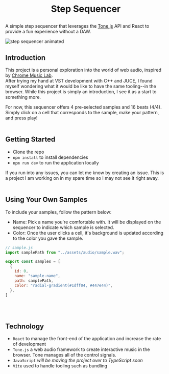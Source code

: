 # <p align="center">Step Sequencer</p>

A simple step sequencer that leverages the [Tone.js](https://tonejs.github.io) API and React to provide a fun experience without a DAW.


  <img src="https://user-images.githubusercontent.com/88360543/226132825-2661fe64-b8ae-43b3-af2b-a8520cd50a87.gif" alt="step sequencer animated" />


## Introduction
This project is a personal exploration into the world of web audio, inspired by [Chrome Music Lab](https://musiclab.chromeexperiments.com/Song-Maker/).<br>
After trying my hand at VST development with C++ and JUCE, I found myself wondering what it would be like to have the same tooling--in the browser. While this project is simply an introduction, I see it as a start to something more.<br>

For now, this sequencer offers 4 pre-selected samples and 16 beats (4/4). Simply click on a cell that corresponds to the sample, make your pattern, and press play! 
<br><br>

 ## Getting Started
<ul>
  <li>Clone the repo</li>
  <li><code>npm install</code> to install dependencies</li>
  <li><code>npm run dev</code> to run the application locally</li>
</ul>

If you run into any issues, you can let me know by creating an issue. This is a project I am working on in my spare time so I may not see it right away. 
<br><br>

## Using Your Own Samples
To include your samples, follow the pattern below: 
- Name: Pick a name you're comfortable with. It will be displayed on the sequencer to indicate which sample is selected.
- Color: Once the user clicks a cell, it's background is updated according to the color you gave the sample.

```javascript
// sample.js
import samplePath from "../assets/audio/sample.wav";

export const samples = [
  {
    id: 0,
    name: "sample-name",
    path: samplePath,
    color: "radial-gradient(#1dff04, #447e44)", 
  },
]

```
<br><br>

## Technology
<ul> 
  <li><code>React</code> to manage the front-end of the application and increase the rate of development</li>
  <li><code>Tone.js</code> a web audio framework to create interactive music in the browser. Tone manages all of the control signals. </li>
  <li><code>JavaScript</code> <i> will be moving the project over to TypeScript soon </i></li>
  <li><code>Vite</code> used to handle tooling such as bundling</li>
</ul>
